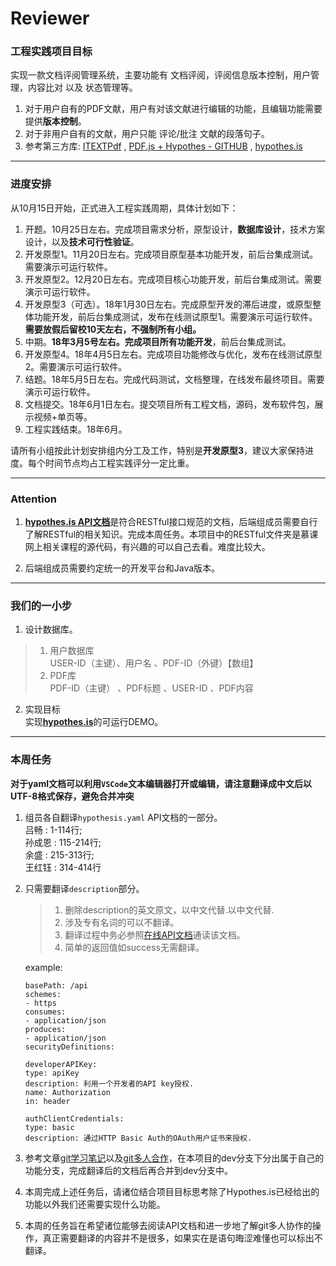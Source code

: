 # Reviewer

### 工程实践项目目标
实现一款文档评阅管理系统，主要功能有 文档评阅，评阅信息版本控制，用户管理，内容比对 以及 状态管理等。
1. 对于用户自有的PDF文献，用户有对该文献进行编辑的功能，且编辑功能需要提供**版本控制**。
2. 对于非用户自有的文献，用户只能 评论/批注 文献的段落句子。
3. 参考第三方库: [ITEXTPdf](https://developers.itextpdf.com/content/itext-7-examples/itext-7-manipulating-existing-pdf) , [PDF.js + Hypothes - GITHUB](https://github.com/hypothesis/pdf.js-hypothes.is) , [hypothes.is](https://web.hypothes.is/)


------

### 进度安排
从10月15日开始，正式进入工程实践周期，具体计划如下：
1. 开题。10月25日左右。完成项目需求分析，原型设计，**数据库设计**，技术方案设计，以及**技术可行性验证**。
2. 开发原型1。11月20日左右。完成项目原型基本功能开发，前后台集成测试。需要演示可运行软件。
3. 开发原型2。12月20日左右。完成项目核心功能开发，前后台集成测试。需要演示可运行软件。
4. 开发原型3（可选）。18年1月30日左右。完成原型开发的滞后进度，或原型整体功能开发，前后台集成测试，发布在线测试原型1。需要演示可运行软件。   
**需要放假后留校10天左右，不强制所有小组。**    
5. 中期。**18年3月5号左右。完成项目所有功能开发**，前后台集成测试。
6. 开发原型4。18年4月5日左右。完成项目功能修改与优化，发布在线测试原型2。需要演示可运行软件。
7. 结题。18年5月5日左右。完成代码测试，文档整理，在线发布最终项目。需要演示可运行软件。
8. 文档提交。18年6月1日左右。提交项目所有工程文档，源码，发布软件包，展示视频+单页等。
9. 工程实践结束。18年6月。

请所有小组按此计划安排组内分工及工作，特别是**开发原型3**，建议大家保持进度。每个时间节点均占工程实践评分一定比重。



     

-----
### Attention
1. [**hypothes.is API文档**](https://h.readthedocs.io/en/latest/api/#)是符合RESTful接口规范的文档，后端组成员需要自行了解RESTful的相关知识。完成本周任务。本项目中的RESTful文件夹是慕课网上相关课程的源代码，有兴趣的可以自己去看。难度比较大。

2. 后端组成员需要约定统一的开发平台和Java版本。
     


-----
### 我们的一小步
1. 设计数据库。
> 1. 用户数据库    
    USER-ID（主键）、用户名 、PDF-ID（外键）【数组】
> 2. PDF库   
    PDF-ID（主键） 、PDF标题 、USER-ID 、PDF内容

2. 实现目标  
    实现[**hypothes.is**](https://web.hypothes.is/)的可运行DEMO。

     

----
### 本周任务
**对于yaml文档可以利用`VSCode`文本编辑器打开或编辑，请注意翻译成中文后以UTF-8格式保存，避免合并冲突**  
1. 组员各自翻译`hypothesis.yaml` API文档的一部分。   
    吕畅 : 1-114行;   
    孙成恩 : 115-214行;   
    余盛 : 215-313行;  
    王红钰 : 314-414行


2. 只需要翻译`description`部分。
    > 1. 删除description的英文原文，以中文代替.以中文代替.
    > 2. 涉及专有名词的可以不翻译。
    > 3. 翻译过程中务必参照[在线API文档](https://h.readthedocs.io/en/latest/api/#)通读该文档。
    > 4. 简单的返回值如success无需翻译。    

 
    example:
    ```
    basePath: /api
    schemes:
    - https
    consumes:
    - application/json
    produces:
    - application/json
    securityDefinitions:
    
    developerAPIKey:
    type: apiKey
    description: 利用一个开发者的API key授权.
    name: Authorization
    in: header
    
    authClientCredentials:
    type: basic
    description: 通过HTTP Basic Auth的OAuth用户证书来授权.
    ```

3. 参考文章[git学习笔记](http://www.cnblogs.com/wufangfang/p/6085767.html)以及[git多人合作](http://www.jianshu.com/p/819354c035a4)，在本项目的dev分支下分出属于自己的功能分支，完成翻译后的文档后再合并到dev分支中。

4. 本周完成上述任务后，请诸位结合项目目标思考除了Hypothes.is已经给出的功能以外我们还需要实现什么功能。

5. 本周的任务旨在希望诸位能够去阅读API文档和进一步地了解git多人协作的操作，真正需要翻译的内容并不是很多，如果实在是语句晦涩难懂也可以标出不翻译。
